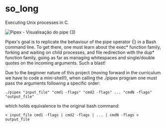 # so_long
Executing Unix processes in C.

![Pipex - Visualisação do pipe (3)](https://user-images.githubusercontent.com/49699403/149808579-819964fd-6254-4be4-a6d9-a33db200660e.jpg)

Pipex's goal is to replicate the behaviour of the pipe operator (|) in a Bash command line.
To get there, one must learn about the exec* function family, forking and waiting on child processes, and file redirection with the dup* function family, going as far as managing whitespaces and single/double quotes on the incoming arguments. Such a blast!

Due to the beginner nature of this project (moving forward in the curriculum we have to code a mini-shell!), when calling the ./pipex program one must pass the arguments following a specific order:

``` shell
./pipex "input_file" "cmd1 -flags" "cmd2 -flags" ... "cmdN -flags" "output_file"
```

which holds equivalence to the original bash command:

``` shell
< input_file cmd1 -flags | cmd2 -flags | ... | cmdN -flags > output_file
```


